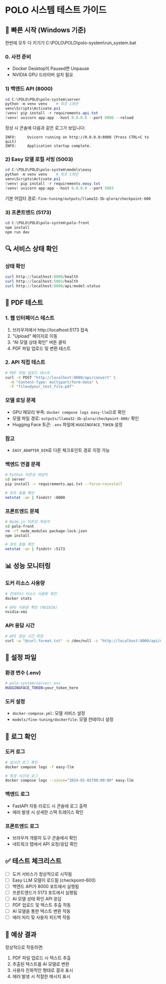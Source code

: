 # POLO 시스템 테스트 가이드

## 🚀 빠른 시작 (Windows 기준)

한번에 모두 다 키기기
C:\POLO\POLO\polo-system\run_system.bat 

### 0. 사전 준비
- Docker Desktop이 Paused면 Unpause
- NVIDIA GPU 드라이버 설치 필요

### 1) 백엔드 API (8000)
```powershell
cd C:\POLO\POLO\polo-system\server
python -m venv venv    # 최초 1회만
venv\Scripts\Activate.ps1
(venv) pip install -r requirements.api.txt
(venv) uvicorn app:app --host 0.0.0.0 --port 8000 --reload
```

정상 시 콘솔에 다음과 같은 로그가 보입니다:
```
INFO:     Uvicorn running on http://0.0.0.0:8000 (Press CTRL+C to quit)
INFO:     Application startup complete.
```

### 2) Easy 모델 로컬 서빙 (5003)
```powershell
cd C:\POLO\POLO\polo-system\models\easy
python -m venv venv    # 최초 1회만
venv\Scripts\Activate.ps1
(venv) pip install -r requirements.easy.txt
(venv) uvicorn app:app --host 0.0.0.0 --port 5003
```
기본 어댑터 경로: `fine-tuning/outputs/llama32-3b-qlora/checkpoint-600`

### 3) 프론트엔드 (5173)
```powershell
cd C:\POLO\POLO\polo-system\polo-front
npm install
npm run dev
```

## 🔍 서비스 상태 확인

### 상태 확인
```powershell
curl http://localhost:8000/health
curl http://localhost:5003/health
curl http://localhost:8000/api/model-status
```

## 📄 PDF 테스트

### 1. 웹 인터페이스 테스트
1. 브라우저에서 http://localhost:5173 접속
2. "Upload" 페이지로 이동
3. "AI 모델 상태 확인" 버튼 클릭
4. PDF 파일 업로드 및 변환 테스트

### 2. API 직접 테스트
```bash
# PDF 파일 업로드 테스트
curl -X POST "http://localhost:8000/api/convert" \
  -H "Content-Type: multipart/form-data" \
  -F "file=@your_test_file.pdf"
```


### 모델 로딩 문제
- GPU 메모리 부족: `docker compose logs easy-llm`으로 확인
- 모델 파일 경로: `outputs/llama32-3b-qlora/checkpoint-600/` 확인
- Hugging Face 토큰: `.env` 파일에 `HUGGINGFACE_TOKEN` 설정

### 참고
- `EASY_ADAPTER_DIR`로 다른 체크포인트 경로 지정 가능

### 백엔드 연결 문제
```bash
# Python 의존성 재설치
cd server
pip install -r requirements.api.txt --force-reinstall

# 포트 충돌 확인
netstat -an | findstr :8000
```

### 프론트엔드 문제
```bash
# Node.js 의존성 재설치
cd polo-front
rm -rf node_modules package-lock.json
npm install

# 포트 충돌 확인
netstat -an | findstr :5173
```

## 📊 성능 모니터링

### 도커 리소스 사용량
```bash
# 컨테이너 리소스 사용량 확인
docker stats

# GPU 사용량 확인 (NVIDIA)
nvidia-smi
```

### API 응답 시간
```bash
# API 응답 시간 측정
curl -w "@curl-format.txt" -o /dev/null -s "http://localhost:8000/api/model-status"
```

## 🔧 설정 파일

### 환경 변수 (.env)
```bash
# polo-system/server/.env
HUGGINGFACE_TOKEN=your_token_here
```

### 도커 설정
- `docker-compose.yml`: 모델 서비스 설정
- `models/fine-tuning/dockerfile`: 모델 컨테이너 설정

## 📝 로그 확인

### 도커 로그
```bash
# 실시간 로그 확인
docker compose logs -f easy-llm

# 특정 시간대 로그
docker compose logs --since="2024-01-01T00:00:00" easy-llm
```

### 백엔드 로그
- FastAPI 자동 리로드 시 콘솔에 로그 출력
- 에러 발생 시 상세한 스택 트레이스 확인

### 프론트엔드 로그
- 브라우저 개발자 도구 콘솔에서 확인
- 네트워크 탭에서 API 요청/응답 확인

## ✅ 테스트 체크리스트

- [ ] 도커 서비스가 정상적으로 시작됨
- [ ] Easy LLM 모델이 로드됨 (checkpoint-600)
- [ ] 백엔드 API가 8000 포트에서 실행됨
- [ ] 프론트엔드가 5173 포트에서 실행됨
- [ ] AI 모델 상태 확인 API 응답
- [ ] PDF 업로드 및 텍스트 추출 작동
- [ ] AI 모델을 통한 텍스트 변환 작동
- [ ] 에러 처리 및 사용자 피드백 작동

## 🎯 예상 결과

정상적으로 작동하면:
1. PDF 파일 업로드 시 텍스트 추출
2. 추출된 텍스트를 AI 모델로 변환
3. 사용자 친화적인 형태로 결과 표시
4. 에러 발생 시 적절한 메시지 표시
